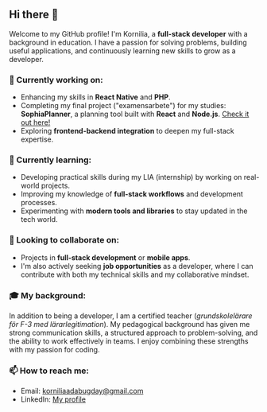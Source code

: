 ## Hi there 👋

Welcome to my GitHub profile! I'm Kornilia, a **full-stack developer** with a background in education. I have a passion for solving problems, building useful applications, and continuously learning new skills to grow as a developer.

### 🔭 Currently working on:
- Enhancing my skills in **React Native** and **PHP**.
- Completing my final project ("examensarbete") for my studies: **SophiaPlanner**, a planning tool built with **React** and **Node.js**. [Check it out here!](https://github.com/SophiaKornilia/sophiaPlanner)  
- Exploring **frontend-backend integration** to deepen my full-stack expertise.

### 🌱 Currently learning:
- Developing practical skills during my LIA (internship) by working on real-world projects.
- Improving my knowledge of **full-stack workflows** and development processes.
- Experimenting with **modern tools and libraries** to stay updated in the tech world.

### 👯 Looking to collaborate on:
- Projects in **full-stack development** or **mobile apps**.
- I'm also actively seeking **job opportunities** as a developer, where I can contribute with both my technical skills and my collaborative mindset.

### 🎓 My background:
In addition to being a developer, I am a certified teacher (*grundskolelärare för F-3 med lärarlegitimation*). My pedagogical background has given me strong communication skills, a structured approach to problem-solving, and the ability to work effectively in teams. I enjoy combining these strengths with my passion for coding.

### 📫 How to reach me:
- Email: [korniliaadabugday@gmail.com](mailto:korniliaadabugday@gmail.com)
- LinkedIn: [My profile](https://www.linkedin.com/in/kornilia-adabugday-353695b8/)


